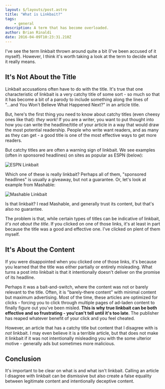 ```yaml
---
layout: $/layouts/post.astro
title: "What is Linkbait?"
tags:
    - general
description: A term that has become overloaded.
author: Brian Rinaldi
date: 2016-04-09T10:23:31.210Z
---
```


I've see the term linkbait thrown around quite a bit (I've been accused of it myself). However, I think it's worth taking a look at the term to decide what it really means.<!--more-->

## It's Not About the Title

Linkbait accusations often have to do with the title. It's true that one characteristic of linkbait is a very catchy title of some sort - so much so that it has become a bit of a parody to include something along the lines of "...and You Won't Believe What Happened Next?" in an article title.

But, here's the first thing you need to know about catchy titles (even cheesy ones like that): _they work!_ If you are a writer, you want to put thought into how you can write the headline/title of your article in a way that would draw the most potential readership. People who write want readers, and as many as they can get - a good title is one of the most effective ways to get more readers.

But catchy titles are are often a warning sign of linkbait. We see examples (often in sponsored headlines) on sites as popular as ESPN (below):

![ESPN Linkbait](/images/posts/linkbait_espn.jpg)

Which one of these is really linkbait? Perhaps all of them, "sponsored headlines" is usually a giveaway, but not a guarantee. Or, let's look at example from Mashable:

![Mashable Linkbait](/images/posts/linkbait_mashable.jpg)

Is that linkbait? I read Mashable, and generally trust its content, but that's also no guarantee.

The problem is that, while certain types of titles can be indicative of linkbait, *it's not about the title*. If you clicked on one of those links, it's at least in part because the title was a good and effective one. I've clicked on plent of them myself.

## It's About the Content

If you were disappointed when you clicked one of those links, it's because you learned that the title was either partially or entirely misleading. What turns a post into linkbait is that it intentionally doesn't deliver on the promise of its headline.

Perhaps it was a bait-and-switch, where the content was not or barely relevant to the title. Often, it is "barely-there content" with minimal content but maximum advertising. Most of the time, these articles are optimized for clicks - forcing you to click through multiple pages of ad-laden content to finally figure out you've been misled. **This is why true linkbait can be both effective and so frustrating - you'can't tell until it's too late**. The publisher has reaped whatever benefit of your click and you feel cheated.

However, an article that has a catchy title but content that I disagree with is _not_ linkbait. I may even believe it is a terrible article, but that does not make it linkbait if it was not intentionally misleading you with the some ulterior motive - generally ads but sometimes more malicious.

## Conclusion

It's important to be clear on what is and what isn't linkbait. Calling an article I disagree with linkbait can be dismissive but also create a false equality between legitimate content and intentionally deceptive content.